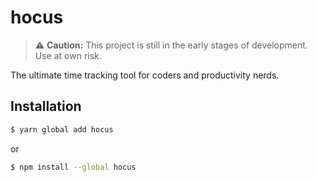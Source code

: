# hocus

> :warning: **Caution:** This project is still in the early stages of development. Use at own risk.

The ultimate time tracking tool for coders and productivity nerds.

## Installation

```bash
$ yarn global add hocus
```

or

```bash
$ npm install --global hocus
```
